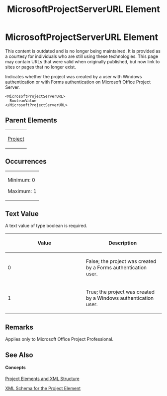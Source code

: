 ﻿---
title: MicrosoftProjectServerURL Element
TOCTitle: MicrosoftProjectServerURL Element
ms:assetid: 7949f2d6-fbfc-49af-ad9a-48265a07fefb
ms:mtpsurl: https://msdn.microsoft.com/en-us/library/Bb968553(v=office.12)
ms:contentKeyID: 13188245
ms.date: 05/05/2014
mtps_version: v=office.12
f1_keywords:
- MicrosoftProjectServerURL element
---

# MicrosoftProjectServerURL Element

This content is outdated and is no longer being maintained. It is provided as a courtesy for individuals who are still using these technologies. This page may contain URLs that were valid when originally published, but now link to sites or pages that no longer exist.

Indicates whether the project was created by a user with Windows authentication or with Forms authentication on Microsoft Office Project Server.

    <MicrosoftProjectServerURL>
      BooleanValue
    </MicrosoftProjectServerURL>

## Parent Elements

<table>
<colgroup>
<col style="width: 100%" />
</colgroup>
<tbody>
<tr class="odd">
<td><p><a href="bb968701(v=office.12).md">Project</a></p></td>
</tr>
</tbody>
</table>

## Occurrences

<table>
<colgroup>
<col style="width: 100%" />
</colgroup>
<tbody>
<tr class="odd">
<td><p>Minimum: 0</p>
<p>Maximum: 1</p></td>
</tr>
</tbody>
</table>

## Text Value

A text value of type boolean is required.

<table>
<colgroup>
<col style="width: 50%" />
<col style="width: 50%" />
</colgroup>
<thead>
<tr class="header">
<th><p>Value</p></th>
<th><p>Description</p></th>
</tr>
</thead>
<tbody>
<tr class="odd">
<td><p>0</p></td>
<td><p>False; the project was created by a Forms authentication user.</p></td>
</tr>
<tr class="even">
<td><p>1</p></td>
<td><p>True; the project was created by a Windows authentication user.</p></td>
</tr>
</tbody>
</table>

## Remarks

Applies only to Microsoft Office Project Professional.

## See Also

#### Concepts

[Project Elements and XML Structure](bb968439\(v=office.12\).md)

[XML Schema for the Project Element](bb968695\(v=office.12\).md)

